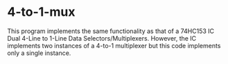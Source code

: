 # 4-to-1-mux

This program implements the same functionality as that of a 74HC153 IC Dual 4-Line to 1-Line Data Selectors/Multiplexers. However, the IC implements two instances of a 4-to-1 multiplexer but this code implements only a single instance.
